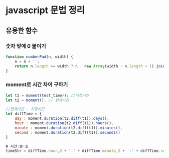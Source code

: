 # javascript 문법 정리

## 유용한 함수

### 숫자 앞에 0 붙이기

```javascript
function numberPad(n, width) {
    n = n + '';
    return n.length >= width ? n : new Array(width - n.length + 1).join('0') + n;
}
```

### moment로 시간 차이 구하기

```javascript
let t1 = moment(test_time)); //지정시간
let t2 = moment(); // 현재시간

//현재시간 - 지정시간
let diffTime = {
    day : moment.duration(t2.diff(t1)).days(),
    hour : moment.duration(t2.diff(t1)).hours(),
    minute : moment.duration(t2.diff(t1)).minutes(),
    second : moment.duration(t2.diff(t1)).seconds()
}

# 시간:분:초
timeStr = diffTime.hour,2 + ':' + diffTime.minute,2 + ':' + diffTime.second,2;
```